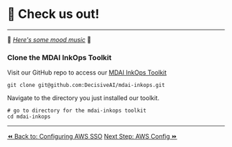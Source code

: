 # 🐙 Check us out!
----

🎵 *[Here's some mood music](https://www.youtube.com/watch?v=wyx6JDQCslE)* 🎵

### Clone the MDAI InkOps Toolkit

Visit our GitHub repo to access our [MDAI InkOps Toolkit](https://github.com/DecisiveAI/mdai-inkops)

`git clone git@github.com:DecisiveAI/mdai-inkops.git`


Navigate to the directory you just installed our toolkit.

```shell
# go to directory for the mdai-inkops toolkit
cd mdai-inkops
```

----

<span class="left"><a href="./aws-sso.md">⏪ Back to: Configuring AWS SSO</a></span>
<span class="right"><a href="./aws-env.md">Next Step: AWS Config ⏩</a></span>

